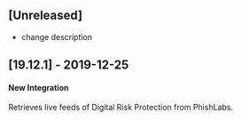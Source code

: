 ## [Unreleased]
- change description

## [19.12.1] - 2019-12-25
#### New Integration
Retrieves live feeds of Digital Risk Protection from PhishLabs.